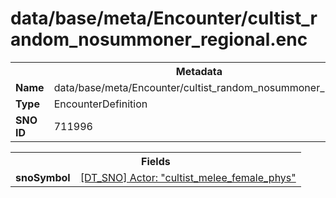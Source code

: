 <h1>data/base/meta/Encounter/cultist_random_nosummoner_regional.enc</h1><table><tr><th colspan="100%">Metadata</th></tr><tr><td><b>Name</b></td><td>data/base/meta/Encounter/cultist_random_nosummoner_regional.enc</td></tr><tr><td><b>Type</b></td><td>EncounterDefinition</td></tr><tr><td><b>SNO ID</b></td><td>711996</td></tr></table>

<table><tr><th colspan="100%">Fields</th></tr><tr><td><b>snoSymbol</b></td><td><a href="..\Actor\cultist_melee_female_phys.acr.md">[DT_SNO] Actor: "cultist_melee_female_phys"</a></td></tr></table>


